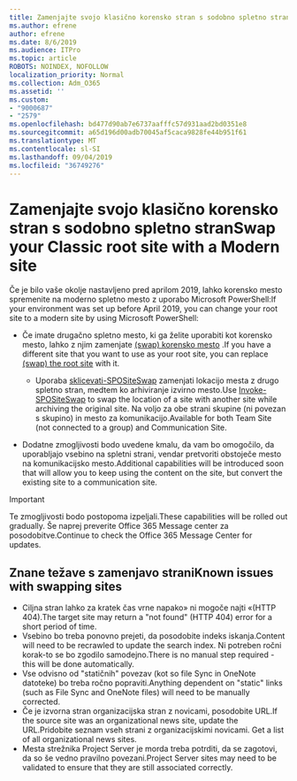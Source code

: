 ```yaml
---
title: Zamenjajte svojo klasično korensko stran s sodobno spletno stran
ms.author: efrene
author: efrene
ms.date: 8/6/2019
ms.audience: ITPro
ms.topic: article
ROBOTS: NOINDEX, NOFOLLOW
localization_priority: Normal
ms.collection: Adm_O365
ms.assetid: ''
ms.custom:
- "9000687"
- "2579"
ms.openlocfilehash: bd477d90ab7e6737aafffc57d931aad2bd0351e8
ms.sourcegitcommit: a65d196d00adb70045af5caca9828fe44b951f61
ms.translationtype: MT
ms.contentlocale: sl-SI
ms.lasthandoff: 09/04/2019
ms.locfileid: "36749276"
---
```

# <a name="swap-your-classic-root-site-with-a-modern-site"></a><span data-ttu-id="372f1-102">Zamenjajte svojo klasično korensko stran s sodobno spletno stran</span><span class="sxs-lookup"><span data-stu-id="372f1-102">Swap your Classic root site with a Modern site</span></span>

<span data-ttu-id="372f1-103">Če je bilo vaše okolje nastavljeno pred aprilom 2019, lahko korensko mesto spremenite na moderno spletno mesto z uporabo Microsoft PowerShell:</span><span class="sxs-lookup"><span data-stu-id="372f1-103">If your environment was set up before April 2019, you can change your root site to a modern site by using Microsoft PowerShell:</span></span>

- <span data-ttu-id="372f1-104">Če imate drugačno spletno mesto, ki ga želite uporabiti kot korensko mesto, lahko z njim zamenjate [(swap) korensko mesto](https://docs.microsoft.com/sharepoint/modern-root-site) .</span><span class="sxs-lookup"><span data-stu-id="372f1-104">If you have a different site that you want to use as your root site, you can replace [(swap) the root site](https://docs.microsoft.com/sharepoint/modern-root-site) with it.</span></span> 
    - <span data-ttu-id="372f1-105">Uporaba [sklicevati-SPOSiteSwap](https://docs.microsoft.com/powershell/module/sharepoint-online/invoke-spositeswap?view=sharepoint-ps) zamenjati lokacijo mesta z drugo spletno stran, medtem ko arhiviranje izvirno mesto.</span><span class="sxs-lookup"><span data-stu-id="372f1-105">Use [Invoke-SPOSiteSwap](https://docs.microsoft.com/powershell/module/sharepoint-online/invoke-spositeswap?view=sharepoint-ps) to swap the location of a site with another site while archiving the original site.</span></span> <span data-ttu-id="372f1-106">Na voljo za obe strani skupine (ni povezan s skupino) in mesto za komunikacijo.</span><span class="sxs-lookup"><span data-stu-id="372f1-106">Available for both Team Site (not connected to a group) and Communication Site.</span></span> 

- <span data-ttu-id="372f1-107">Dodatne zmogljivosti bodo uvedene kmalu, da vam bo omogočilo, da uporabljajo vsebino na spletni strani, vendar pretvoriti obstoječe mesto na komunikacijsko mesto.</span><span class="sxs-lookup"><span data-stu-id="372f1-107">Additional capabilities will be introduced soon that will allow you to keep using the content on the site, but convert the existing site to a communication site.</span></span> 
>[!Important]
><span data-ttu-id="372f1-108">Te zmogljivosti bodo postopoma izpeljali.</span><span class="sxs-lookup"><span data-stu-id="372f1-108">These capabilities will be rolled out gradually.</span></span> <span data-ttu-id="372f1-109">Še naprej preverite Office 365 Message center za posodobitve.</span><span class="sxs-lookup"><span data-stu-id="372f1-109">Continue to check the Office 365 Message Center for updates.</span></span> 

## <a name="known-issues-with-swapping-sites"></a><span data-ttu-id="372f1-110">Znane težave s zamenjavo strani</span><span class="sxs-lookup"><span data-stu-id="372f1-110">Known issues with swapping sites</span></span>

- <span data-ttu-id="372f1-111">Ciljna stran lahko za kratek čas vrne napako» ni mogoče najti «(HTTP 404).</span><span class="sxs-lookup"><span data-stu-id="372f1-111">The target site may return a "not found" (HTTP 404) error for a short period of time.</span></span>
- <span data-ttu-id="372f1-112">Vsebino bo treba ponovno prejeti, da posodobite indeks iskanja.</span><span class="sxs-lookup"><span data-stu-id="372f1-112">Content will need to be recrawled to update the search index.</span></span> <span data-ttu-id="372f1-113">Ni potreben ročni korak-to se bo zgodilo samodejno.</span><span class="sxs-lookup"><span data-stu-id="372f1-113">There is no manual step required - this will be done automatically.</span></span>
- <span data-ttu-id="372f1-114">Vse odvisno od "statičnih" povezav (kot so file Sync in OneNote datoteke) bo treba ročno popraviti.</span><span class="sxs-lookup"><span data-stu-id="372f1-114">Anything dependent on "static" links (such as File Sync and OneNote files) will need to be manually corrected.</span></span>
- <span data-ttu-id="372f1-115">Če je izvorna stran organizacijska stran z novicami, posodobite URL.</span><span class="sxs-lookup"><span data-stu-id="372f1-115">If the source site was an organizational news site, update the URL.</span></span><span data-ttu-id="372f1-116">Pridobite seznam vseh strani z organizacijskimi novicami.</span><span class="sxs-lookup"><span data-stu-id="372f1-116"> Get a list of all organizational news sites.</span></span>
- <span data-ttu-id="372f1-117">Mesta strežnika Project Server je morda treba potrditi, da se zagotovi, da so še vedno pravilno povezani.</span><span class="sxs-lookup"><span data-stu-id="372f1-117">Project Server sites may need to be validated to ensure that they are still associated correctly.</span></span>






